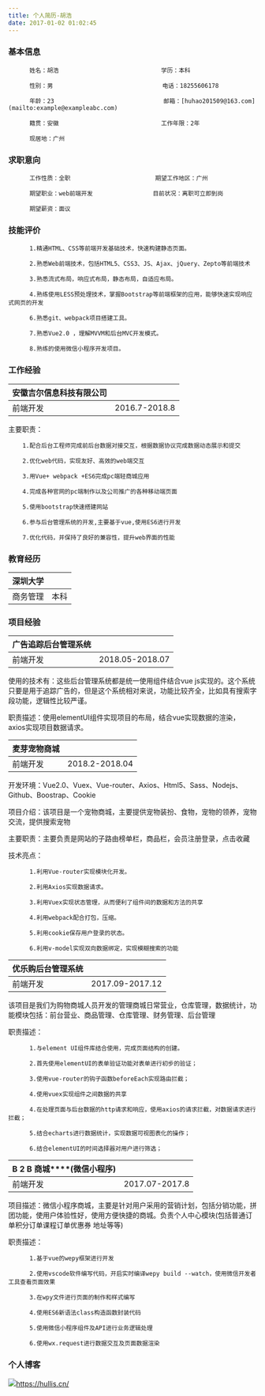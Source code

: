 ```yaml
---
title: 个人简历-胡浩
date: 2017-01-02 01:02:45
---
```


<h3>基本信息</h3> 

          姓名：胡浩                             学历：本科
    
          性别：男                               电话：18255606178
    
          年龄：23                               邮箱：[huhao201509@163.com](mailto:example@exampleabc.com)
    
          籍贯：安徽                             工作年限：2年
    
          现居地：广州
<h3>求职意向</h3>  

          工作性质：全职                        期望工作地区：广州
    
          期望职业：web前端开发                 目前状况：离职可立即到岗
    
          期望薪资：面议

<h3>技能评价</h3> 

          1.精通HTML、CSS等前端开发基础技术，快速构建静态页面。
    
          2.熟悉Web前端技术，包括HTML5、CSS3、JS、Ajax、jQuery、Zepto等前端技术
    
          3.熟悉流式布局，响应式布局，静态布局，自适应布局。
    
          4.熟练使用LESS预处理技术，掌握Bootstrap等前端框架的应用，能够快速实现响应式网页的开发
    
          6.熟悉git、webpack项目搭建工具。
    
          7.熟悉Vue2.0 ，理解MVVM和后台MVC开发模式。
    
          8.熟练的使用微信小程序开发项目。

<h3>工作经验</h3> 

| 安徽吉尔信息科技有限公司 |   |
| --- | --- |
| 前端开发  | 2016.7-2018.8  |

主要职责：

        1.配合后台工程师完成前后台数据对接交互，根据数据协议完成数据动态展示和提交
    
        2.优化web代码，实现友好、高效的web端交互
    
        3.用Vue+ webpack +ES6完成pc端轻商城应用
    
        4.完成各种官网的pc端制作以及公司推广的各种移动端页面
    
        5.使用bootstrap快速搭建网站
    
        6.参与后台管理系统的开发,主要基于vue,使用ES6进行开发
    
        7.优化代码，并保持了良好的兼容性，提升web界面的性能

<h3>教育经历</h3> 

| 深圳大学 |      |
| -------- | ---- |
| 商务管理 | 本科 |


<h3>项目经验</h3> 

| **广告追踪后台管理系统** |   |
| --- | --- |
| 前端开发  | 2018.05-2018.07  |

使用的技术有：这些后台管理系统都是统一使用组件结合vue js实现的。这个系统只要是用于追踪广告的，但是这个系统相对来说，功能比较齐全，比如具有搜索字段功能，逻辑性比较严谨。

职责描述：使用elementUI组件实现项目的布局，结合vue实现数据的渲染，axios实现项目数据请求。

| **麦芽宠物商城** |   |
| --- | --- |
| 前端开发  | 2018.2-2018.04  |

开发环境：Vue2.0、Vuex、Vue-router、Axios、Html5、Sass、Nodejs、Github、Boostrap、Cookie

项目介绍：该项目是一个宠物商城，主要提供宠物装扮、食物，宠物的领养，宠物交流，提供搜索宠物

主要职责：主要负责是网站的子路由榜单栏，商品栏，会员注册登录，点击收藏

技术亮点：

          1.利用Vue-router实现模块化开发。
          
          2.利用Axios实现数据请求。
          
          3.利用Vuex实现状态管理，从而便利了组件间的数据和方法的共享
          
          4.利用webpack配合打包，压缩。
          
          5.利用cookie保存用户登录的状态。
          
          6.利用v-model实现双向数据绑定，实现模糊搜索的功能

| **优乐购**后台管理系统 |   |
| --- | --- |
| 前端开发  | 2017.09-2017.12  |

该项目是我们为购物商城人员开发的管理商城日常营业，仓库管理，数据统计，功能模块包括：前台营业、商品管理、仓库管理、财务管理、后台管理

职责描述：

          1.与element UI组件库结合使用，完成页面结构的创建。
          
          2.首先使用elementUI的表单验证功能对表单进行初步的验证；
          
          3.使用vue-router的钩子函数beforeEach实现路由拦截；
          
          4.使用vuex实现组件之间数据的共享
          
          4.在处理页面与后台数据的http请求和响应，使用axios的请求拦截，对数据请求进行拦截；
          
          5.结合echarts进行数据统计，实现数据可视图表化的操作；
          
          6.结合elementUI的时间选择器对用户进行筛选；

| **B** 2 ****B**** 商城****(****微信小程序**)** |   |
| --- | --- |
| 前端开发  | 2017.07-2017.8  |

项目描述：微信小程序商城，主要是针对用户采用的营销计划，包括分销功能，拼团功能，使用户体验性好，使用方便快捷的商城。负责个人中心模块(包括普通订单积分订单课程订单优惠券  地址等等)

职责描述：

          1.基于vue的wepy框架进行开发
    
          2.使用vscode软件编写代码，开启实时编译wepy build --watch，使用微信开发者工具查看页面效果
    
          3.在wpy文件进行页面的制作和样式编写
    
          4.使用ES6新语法class构造函数封装代码
    
          5.使用微信小程序组件及API进行业务逻辑处理
    
          6.使用wx.request进行数据交互及页面数据渲染

<h3>个人博客</h3> 

 ![](./)https://hullis.cn/